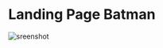 # Landing Page Batman
![sreenshot](https://github.com/eduardaisabele/landing-page-batman/assets/92763302/8ca3a4a0-d1ec-44a8-9cd9-3a18279b5b27)
